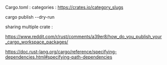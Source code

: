 Cargo.toml : categories :
https://crates.io/category_slugs

cargo publish --dry-run

sharing multiple crate :

https://www.reddit.com/r/rust/comments/a39er8/how_do_you_publish_your_cargo_workspace_packages/

https://doc.rust-lang.org/cargo/reference/specifying-dependencies.html#specifying-path-dependencies